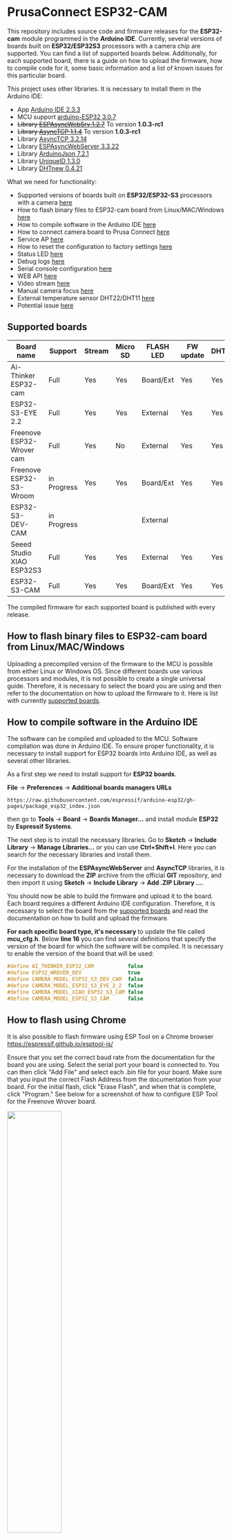 # PrusaConnect ESP32-CAM

This repository includes source code and firmware releases for the **ESP32-cam** module programmed in the **Arduino IDE**. Currently, several versions of boards built on **ESP32/ESP32S3** processors with a camera chip are supported. You can find a list of supported boards below. Additionally, for each supported board, there is a guide on how to upload the firmware, how to compile code for it, some basic information and a list of known issues for this particular board.

This project uses other libraries. It is necessary to install them in the Arduino IDE:
- App [Arduino IDE 2.3.3](https://www.arduino.cc/en/software)
- MCU support [arduino-ESP32 3.0.7](https://github.com/espressif/arduino-esp32)
- ~~Library [ESPAsyncWebSrv 1.2.7](https://github.com/dvarrel/ESPAsyncWebSrv)~~ To version **1.0.3-rc1**
- ~~Library [AsyncTCP 1.1.4](https://github.com/dvarrel/AsyncTCP)~~ To version **1.0.3-rc1**
- Library [AsyncTCP 3.2.14](https://github.com/mathieucarbou/AsyncTCP)
- Library [ESPAsyncWebServer 3.3.22](https://github.com/mathieucarbou/ESPAsyncWebServer) 
- Library [ArduinoJson 7.2.1](https://github.com/bblanchon/ArduinoJson)
- Library [UniqueID 1.3.0](https://github.com/ricaun/ArduinoUniqueID)
- Library [DHTnew 0.4.21](https://github.com/RobTillaart/DHTNew)

What we need for functionality:
- Supported versions of boards built on **ESP32/ESP32-S3** processors with a camera [here](#supported_boards)
- How to flash binary files to ESP32-cam board from Linux/MAC/Windows [ here ](#flash_fw)
- How to compile software in the Arduino IDE [here](#arduino_lib)
- How to connect camera board to Prusa Connect [here](#prusa_connect)
- Service AP [here](#service_ap)
- How to reset the configuration to factory settings [here](#factory_cfg)
- Status LED [ here ](#status_led)
- Debug logs [here](#logs)
- Serial console configuration [here](#serial_cfg)
- WEB API [here](#rest)
- Video stream [here](#stream)
- Manual camera focus [here](#man_focus)
- External temperature sensor DHT22/DHT11 [here](#ext_temp)
- Potential issue [here](#issue)

<a name="supported_boards"></a>
## Supported boards

| Board name                | Support     | Stream | Micro SD | FLASH LED | FW update | DHT22/DHT11 | Documentation                                     |
|---------------------------|-------------|--------|----------|-----------|-----------|-------------|---------------------------------------------------|
| Ai-Thinker ESP32-cam      | Full        | Yes    | Yes      | Board/Ext | Yes       | Yes         | [ here ](doc/AI_Thinker-ESP32-cam/README.md)      |
| ESP32-S3-EYE 2.2          | Full        | Yes    | Yes      | External  | Yes       | Yes         | [ here ](doc/ESP32-S3-EYE-22/README.md)           |
| Freenove ESP32-Wrover cam | Full        | Yes    | No       | External  | Yes       | Yes         | [ here ](doc/ESP32-Wrover-dev/README.md)          |
| Freenove ESP32-S3-Wroom   | in Progress | Yes    | Yes      | Board/Ext | Yes       | Yes         | [ here ](doc/Freenove%20ESP32-S3-Wroom/README.md) |
| ESP32-S3-DEV-CAM          | in Progress |        |          | External  |           |             | [ here ](doc/ESP32-S3-DEV-CAM/README.md)          |
| Seeed Studio XIAO ESP32S3 | Full        | Yes    | Yes      | External  | Yes       | Yes         | [ here ](doc/XIAO_ESP32S3/README.md)              |
| ESP32-S3-CAM              | Full        | Yes    | Yes      | Board/Ext | Yes       | Yes         | [ here ](doc/ESP32-S3-CAM/README.md)              |

The compiled firmware for each supported board is published with every release.

<a name="flash_fw"></a>
## How to flash binary files to ESP32-cam board from Linux/MAC/Windows

Uploading a precompiled version of the firmware to the MCU is possible from either Linux or Windows OS. Since different boards use various processors and modules, it is not possible to create a single universal guide. Therefore, it is necessary to select the board you are using and then refer to the documentation on how to upload the firmware to it. Here is list with currently [supported boards](#supported_boards).

<a name="arduino_lib"></a>
## How to compile software in the Arduino IDE

The software can be compiled and uploaded to the MCU. Software compilation was done in Arduino IDE. To ensure proper functionality, it is necessary to install support for ESP32 boards into Arduino IDE, as well as several other libraries.

As a first step we need to install support for **ESP32 boards**.

**File** -> **Preferences** -> **Additional boards managers URLs**

 ```
 https://raw.githubusercontent.com/espressif/arduino-esp32/gh-pages/package_esp32_index.json
 ```

then go to **Tools** -> **Board** -> **Boards Manager...** and install module **ESP32** by **Espressif Systems**.

The next step is to install the necessary libraries. Go to **Sketch** -> **Include Library** -> **Manage Libraries...** or you can use **Ctrl+Shift+I**. Here you can search for the necessary libraries and install them. 

For the installation of the **ESPAsyncWebServer** and **AsyncTCP** libraries, it is necessary to download the **ZIP** archive from the official **GIT** repository, and then import it using **Sketch** -> **Include Library** -> **Add .ZIP Library ...**.

You should now be able to build the firmware and upload it to the board. Each board requires a different Arduino IDE configuration. Therefore, it is necessary to select the board from the [supported boards](#supported_boards) and read the documentation on how to build and upload the firmware.

**For each specific board type, it's necessary** to update the file called **mcu_cfg.h**. Below **line 16** you can find several definitions that specify the version of the board for which the software will be compiled. It is necessary to enable the version of the board that will be used:

```c
#define AI_THINKER_ESP32_CAM           false
#define ESP32_WROVER_DEV               true
#define CAMERA_MODEL_ESP32_S3_DEV_CAM  false
#define CAMERA_MODEL_ESP32_S3_EYE_2_2  false
#define CAMERA_MODEL_XIAO_ESP32_S3_CAM false
#define CAMERA_MODEL_ESP32_S3_CAM      false
```

<a name="chrome_flash"></a>
## How to flash using Chrome
It is also possible to flash firmware using ESP Tool on a Chrome browser https://espressif.github.io/esptool-js/

Ensure that you set the correct baud rate from the documentation for the board you are using.  Select the serial port your board is connected to.  You can then click "Add File" and select each .bin file for your board.  Make sure that you input the correct Flash Address from the documentation from your board.  For the initial flash, click "Erase Flash", and when that is complete, click "Program."  See below for a screenshot of how to configure ESP Tool for the Freenove Wrover board.

<img src="doc/ESPTool.png" width=50% height=50%>

<a name="prusa_connect"></a>
## How to connect camera board to Prusa Connect

- Go to the **Prusa Connect** webpage [https://connect.prusa3D.com](https://connect.prusa3D.com).
- Log in.
- Select a printer you wish to use the camera for.
- Navigate to the **Camera** tab.
- Click **Add new other camera**.
- **A new camera will appear** in the list. Here, you can give the camera a name.
- This is the most important part: Copy the **TOKEN** for the given camera and save it for later use.

<img src="doc/connect_1.jpg" width=50% height=50%>
<img src="doc/connect_2.jpg" width=50% height=50%>

- Connect the Cam to the **USB Power supply**.
- After a brief moment, the camera will start in a **Wi-Fi AP mode**. Essentially, it starts its own Wi-Fi network. The network name (SSID) is **ESP32_camera_UID**, where **UID** is the first three numbers from the **MCU ID**.
- Find the camera in the Wi-Fi list on your computer.
- Enter the default password: **12345678** and connect to it. After establishing a successful connection, your computer might complain about having "No Internet" on the given network. That is OK.
- Open up a new web browser.
- Enter [http://192.168.0.1](http://192.168.0.1) as the URL. Alternatively, you can also try to use the http://prusa-esp32cam.local hostname (mDNS) instead of the IP address.
- The camera's configuration interface should appear.
- In the **Wi-Fi configuration tab** it's necessary to set the SSID of the WiFi network and the password of the WiFi network to which the camera should connect in order to be able to upload images to Prusa Connect. Make sure to click the **Save & Connect** button when you're done.

<img src="doc/connect_4.jpg" width=50% height=50%>

- In the **Camera configuration tab**, insert the **Token** you have obtained earlier into the marked field. Click **Save**. Wait until the token has been saved successfully.

<img src="doc/connect_3.jpg" width=50% height=50%>

In this same tab you should also configure a few image settings:
- Set up the **resolution**. This will improve the image quality significantly, as the resolution is set to the lowest possible by default.
- Set up the **Trigger interval** and click **Save**.
- Clicking **Refresh snapshot** will refresh the image you see on the page.
- We should now have completed setting up the camera.

While we are on the ESP camera's configuration page, let's take a quick look at the other options it offers:
- Camera configuration tab contains
  - Camera cip settings
  - Authentication token setting
  - Camera flash settings
- Wi-Fi configuration tab contains
  - Setting the wifi network to which the camera can connect
  - The possibility of turning off the service AP
  - Option to set static IP addresses for WiFi networks to which the camera connects
- On the **Authentication** tab, you can set a password to access the configuration page. Default login is admin:admin.
- The **System tab** provides several advanced options such as:
  - Setting a Hostname (mDNS record) for easier future access to the configuration page over the local network.
  - For a manual firmware update, select the firmware file **ESP32_PrusaConnectCam.ino.bin** and click **Upload file & Update**. Afterwards, reboot the camera.
  - Update from cloud. To check for firmware updates, select **Check Update from cloud**. If a newer version is available, click **Update from cloud**. Note that the camera has to be connected to the Internet, before using these functions.
  - Setting **log level** and getting logs from the camera. To get the logs, it is necessary to have a micro SD card formatted to **FAT32** inserted in the camera!
  - Check the status of uploading the image to Prusa Connect using the **PrusaConnect Status:** variable.

**Interesting improvements.** There is a protective film on the camera module. The protective film needs to be removed from the lens.

<img src="doc/cam_prot_film.jpg" width=50% height=50%>

The second problem is that the camera module is not usually attached to the micro SD card slot. Therefore, the camera module overheats. This can permanently damage the camera module. If the quality of the camera module decreases, the resulting image starts to have a purple tint. Therefore, it is necessary to attach the camera module to the micro SD card socket with double-sided tape. Ideally, with double-sided thermal tape.

<img src="doc/cam_thermal.jpg" width=50% height=50%>

<a name="service_ap"></a>
## Service AP

After powering on and booting up the camera, it enters **AP mode**, which serves as a configuration mode for the camera. Essentially, it starts its own Wi-Fi network. The network name (SSID) is **ESP32_camera_UID**, where **UID** is the first three numbers from the **MCU ID**, serving as a unique identifier for the camera. The password for connecting to the AP is **12345678**. The camera's IP address is **192.168.0.1**. To configure the camera via **AP mode**, you need to connect to this IP address using a web browser: **http://192.168.0.1**. Alternatively, you can also use the **http://prusa-esp32cam.local** hostname (**mDNS**) instead of the IP address.

After establishing a successful connection, your computer might display a "**No Internet**" warning for the given network. **This is normal**.

If you have set up a Wi-Fi network name (SSID) and password in the camera for it to connect to, then upon powering on, the camera will automatically connect to the configured Wi-Fi network and simultaneously activate AP mode for **5 minutes**. AP mode is always enabled after powering on and booting up the camera for **5 minutes**. The service Wi-Fi AP **automatically deactivates** itself after **5 minutes** following each camera startup if no device is connected to the camera.

Service AP is for the first camera configuration. If the camera is connected to a WiFi network, it is possible to configure it from the local network.

<a name="factory_cfg"></a>
## How to reset configuration to factory settings
Each version of the [supported boards](#supported_boards) uses a different pin for camera reset. Therefore, it is necessary to refer to the documentation of the specific board to determine which pin is used to reset the camera configuration to factory defaults.

The procedure is the same for each board:
- Ground the pin for camera reset configuration.
- Connect the power supply.
- Wait for 10 seconds.
- An LED will start blinking (refer to the board's documentation).
- Disconnect the ground from the camera reset configuration pin.
- The LED will stop blinking.
- The camera configuration will be reset to factory defaults.

<a name="status_led"></a>
## Status LED

On the board, there is a status LED that provides a visual indicator of the module's current status through blinking at defined intervals. Each [supported board](#supported_boards) has the STATUS LED located in a different place. It is necessary to refer to the documentation to locate the STATUS LED on the board.

Upon module activation, the LED illuminates. After processor initialization, the LED exhibits different blinking intervals based on the current mode of the module:

- **Service AP Mode only:** The LED blinks every **400 ms**, indicating the module's availability in service AP mode.
- **Connecting to WiFi AP:** While connecting to a WiFi Access Point, the LED blinks at an interval of **800 ms**.
- **Connected to WiFi Network:** Upon successful connection to a WiFi network, the LED blinks at an interval of **4000 ms**, signaling a stable connection.
- **Problematic State:** If an issue or error occurs, the LED accelerates its blinking to every **100 ms**.

The approximate boot time of the device is 15-20 seconds.

<a name="logs"></a>
## Debug logs

It is possible to save debug logs to a microSD card, but the card must be formatted to FAT32. Currently, the maximum tested capacity for a microSD card is 16GB. If a microSD card is inserted into the camera, it is necessary to reboot the camera. When a microSD card is inserted into the camera before boot, logging to the microSD card is automatically enabled. If no microSD card is inserted, logging to the microSD card is automatically disabled. Enabling the saving of debug logs to a microSD card is only possible during camera boot, so it is necessary to restart the camera after inserting the microSD card. Debug logs are saved as plain text in the file `SysLog.log`.

<a name="serial_cfg"></a>
## Serial console configuration

It is possible to set the basic camera configuration using the serial console. Serial port settings for communication with the MCU need to be set to **115200 8N1**.

Commands for configuration have a simple syntax:

|   command    | separator | variable  | termination | line terminator          |
|--------------|-----------|-----------|-------------|--------------------------|
| setwifissid  |     :     |   SSID    |     ;       | \n or \r or \n\r or \r\n | 

Currently, available commands are listed in the table below:

| Command           | Description                                                         |
|-------------------|---------------------------------------------------------------------|
| setwifissid       | Setting WiFi SSID, where variable SSID is network name              |
| setwifipass       | Setting WiFi password, where variable PASSWORD is WiFi password     |
| wificonnect       | Connecting to WiFi network                                          |
| mcureboot         | Rebooting the MCU                                                   |
| commandslist      | Listing currently supported commands via serial console             |
| getwifimode       | Print current WiFi mode. STA/AP/AP+STA                              |
| getwifistastatus  | Print WiFi STA status. Connected/Disconnected/Connecting...         |
| getwifistaip      | Print IP address for WiFi STA                                       |
| getserviceapssid  | Print service AP SSID name                                          |
| setauthtoken      | Set authentication token for Prusa Connect                          |
| otaupdate         | Start OTA update process                                            |
| resolution        | Set photo resolution                                                |
| photoquality      | Set photo quality                                                   |
| setflash          | Enable/disable LED flash                                            |
| setlight          | Enable/disable LED light                                            |
| loglevel          | Set log level. 0=Error, 1=Warning, 2=Info, 3=Verbose                |

The standard command sequence for camera basic settings is

- setwifissid:SSID;
- setwifipass:PASSWORD;
- wificonnect;
- setauthtoken:TOKEN;
- mcureboot;

<a name="rest"></a>
## WEB API

The camera offers a web API, allowing several operations to be performed through the web interface:

| Command                   | Description                                      |
|---------------------------|--------------------------------------------------|
| http://IP/action_capture  | Capture snapshot                                 |
| http://IP/action_send     | Capture snapshot, and send to Prusa Connect      |
| http://IP/light?on        | Light ON                                         |
| http://IP/light?off       | Light OFF                                        |
| http://IP/flash?on        | FLASH ON                                         |
| http://IP/flash?off       | FLASH OFF                                        |
| http://IP/action_reboot   | Reboot MCU                                       |
| http://IP/get_logs        | Get logs from micro SD card                      |
| http://IP/saved-photo.jpg | Get last captured photo                          |
| http://IP/get_temp        | Get temperature from external sensor             |
| http://IP/get_hum         | Get humidity from external sensor                |

<a name="stream"></a>
## Video stream 

The video stream is available at **http://IP/stream.mjpg**.

<a name="man_focus"></a>
## Manual camera focus

Usually, the camera module is properly focused. However, the camera module can be manually focused. There are several types of lenses for camera modules. I have created several [tools](https://www.printables.com/cs/model/877739-esp32-cam-ov2640-focus-adjustment-wrench) for manually focusing the camera module.

<img src="doc/focus_2.jpg" width=40% height=40%>

First, it is necessary to hold the camera with a holder and then put the wrench on the lens. Next, gently turn the wrench by a couple of degrees, and observe the difference.

**WARNING! Manual focusing can permanently damage the camera module!**

<a name="ext_temp"></a>
## External temperature sensor 

The software supports an external temperature sensor **DHT22** or **DHT11**. The sensor needs to be connected according to the manual for the specific version of the board. The temperature and humidity are automatically read every 30 seconds once the sensor has been enabled.

<img src="doc/Sensori-DHT11-e-DHT22.jpg" width=40% height=40%>

Information about sensors:

|                   | DHT11        | DHT22            |
|-------------------|--------------|------------------|
| Operating voltage | 3-5V         | 3-5V             |
| Max current       | 2.5 mA       | 2.5mA            |
| Temperature range | 0-50°C ± 2°C | -40-80°C ± 0.5°C |
| Humidity range    | 20-80% / 5%  | 0-100% / 2-5%    |
| Sampling rate     | 1Hz          | 0.5Hz            |

It is necessary to use the **module**, **not the sensor**! The module with the sensor has a **4.7kOhm** resistor soldered onto the PCB, which is necessary for the **one-wire bus** to operate properly. If you use the sensor, it is necessary to connect a 4.7kOhm resistor to the one-wire bus as shown in the schematic below. **The module must be powered with 3.3V VCC, otherwise it may damage the camera board**.

Here is a typical schematic for the DHT22 or DHT11 sensor:

<img src="doc/DHT22-Schematic.png" width=40% height=40%>

<a name="issue"></a>
## Troubleshooting

- A potential issue may arise with connecting to the service AP. If the connection fails and an authentication error occurs, it is necessary to clear the FLASH memory of the processor, and FLASH FW again. This can be done either through the Arduino IDE or using official software.
- After the initial firmware upload to a new camera, there may be an issue when connecting to the IP address, where the camera prompts for a username and password to access the web page. Even when entering the username "admin" and the password "admin", the login still doesn't work. In such cases, it's necessary to reset the camera configuration to factory settings. The procedure is outlined in the readme file [here](#factory_cfg).
- If you are getting a 400 return code from Prusa Connect, then you need to create another camera in Prusa Connect and enter a new token into the ESP32 camera.
- If you are getting a 404 return code from Prusa Connect, it may indicate that the printer is powered off. The printer must be powered on in order for images to be uploaded.
